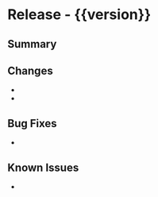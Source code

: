 # Release - {{version}}

## Summary

<!-- Briefly describe the purpose of this release -->

## Changes

- <!-- List key features, bug fixes, or improvements here -->
-

## Bug Fixes

- <!-- List any critical bug fixes included -->

## Known Issues

- <!-- Mention any known issues or limitations -->